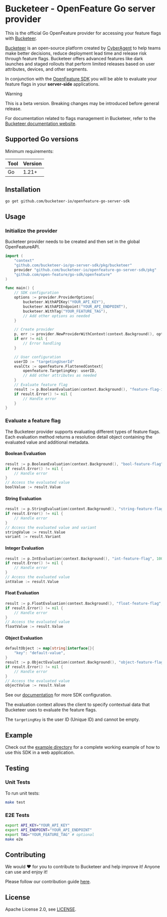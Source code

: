 # Bucketeer - OpenFeature Go server provider

This is the official Go OpenFeature provider for accessing your feature flags with [Bucketeer](https://bucketeer.io/).

[Bucketeer](https://bucketeer.io) is an open-source platform created by [CyberAgent](https://www.cyberagent.co.jp/en/) to help teams make better decisions, reduce deployment lead time and release risk through feature flags. Bucketeer offers advanced features like dark launches and staged rollouts that perform limited releases based on user attributes, devices, and other segments.

In conjunction with the [OpenFeature SDK](https://openfeature.dev/docs/reference/concepts/provider) you will be able to evaluate your feature flags in your **server-side** applications.

> [!WARNING]
> This is a beta version. Breaking changes may be introduced before general release.

For documentation related to flags management in Bucketeer, refer to the [Bucketeer documentation website](https://docs.bucketeer.io/sdk/server-side/go).

## Supported Go versions

Minimum requirements:

| Tool | Version |
| ----- | ------- |
| Go    | 1.21+   |

## Installation

```bash
go get github.com/bucketeer-io/openfeature-go-server-sdk
```

## Usage

### Initialize the provider

Bucketeer provider needs to be created and then set in the global OpenFeatureAPI.

```go
import (
	"context"
	"github.com/bucketeer-io/go-server-sdk/pkg/bucketeer"
	provider "github.com/bucketeer-io/openfeature-go-server-sdk/pkg"
	"github.com/open-feature/go-sdk/openfeature"
)

func main() {
	// SDK configuration
	options := provider.ProviderOptions{
		bucketeer.WithAPIKey("YOUR_API_KEY"),
		bucketeer.WithAPIEndpoint("YOUR_API_ENDPOINT"),
		bucketeer.WithTag("YOUR_FEATURE_TAG"),
		// Add other options as needed
	}

	// Create provider
	p, err := provider.NewProviderWithContext(context.Background(), options)
	if err != nil {
		// Error handling
	}

	// User configuration
	userID := "targetingUserId"
	evalCtx := openfeature.FlattenedContext{
		openfeature.TargetingKey: userID,
		// Add other attributes as needed
	}
	// Evaluate feature flag
	result := p.BooleanEvaluation(context.Background(), "feature-flag-id", false, evalCtx)
	if result.Error() != nil {
		// Handle error
	}
}
```

### Evaluate a feature flag

The Bucketeer provider supports evaluating different types of feature flags. Each evaluation method returns a resolution detail object containing the evaluated value and additional metadata.

#### Boolean Evaluation

```go
result := p.BooleanEvaluation(context.Background(), "bool-feature-flag", false, evalCtx)
if result.Error() != nil {
    // Handle error
}
// Access the evaluated value
boolValue := result.Value
```

#### String Evaluation

```go
result := p.StringEvaluation(context.Background(), "string-feature-flag", "default-value", evalCtx)
if result.Error() != nil {
    // Handle error
}
// Access the evaluated value and variant
stringValue := result.Value
variant := result.Variant
```

#### Integer Evaluation

```go
result := p.IntEvaluation(context.Background(), "int-feature-flag", 100, evalCtx)
if result.Error() != nil {
    // Handle error
}
// Access the evaluated value
intValue := result.Value
```

#### Float Evaluation

```go
result := p.FloatEvaluation(context.Background(), "float-feature-flag", 3.14, evalCtx)
if result.Error() != nil {
    // Handle error
}
// Access the evaluated value
floatValue := result.Value
```

#### Object Evaluation

```go
defaultObject := map[string]interface{}{
    "key": "default-value",
}
result := p.ObjectEvaluation(context.Background(), "object-feature-flag", defaultObject, evalCtx)
if result.Error() != nil {
    // Handle error
}
// Access the evaluated value
objectValue := result.Value
```

See our [documentation](https://docs.bucketeer.io/sdk/server-side/go) for more SDK configuration.

The evaluation context allows the client to specify contextual data that Bucketeer uses to evaluate the feature flags.

The `targetingKey` is the user ID (Unique ID) and cannot be empty.

## Example

Check out the [example directory](./example) for a complete working example of how to use this SDK in a web application.

## Testing

### Unit Tests

To run unit tests:

```bash
make test
```

### E2E Tests

```bash
export API_KEY="YOUR_API_KEY"
export API_ENDPOINT="YOUR_API_ENDPOINT"
export TAG="YOUR_FEATURE_TAG" # optional
make e2e
```

## Contributing

We would ❤️ for you to contribute to Bucketeer and help improve it! Anyone can use and enjoy it!

Please follow our contribution guide [here](https://docs.bucketeer.io/contribution-guide/).

## License

Apache License 2.0, see [LICENSE](https://github.com/bucketeer-io/openfeature-go-server-sdk/blob/main/LICENSE).
